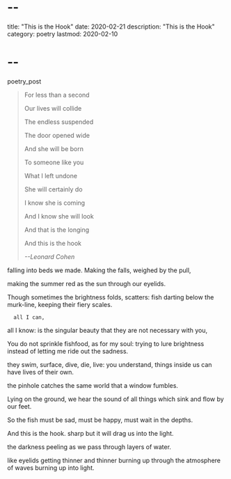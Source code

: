 # --
title: "This is the Hook"
date: 2020-02-21
description: "This is the Hook"
category: poetry
lastmod: 2020-02-10
# --
poetry_post
<blockquote class="epigraph">
<p>For less than a second</p>
<p>Our lives will collide</p>
<p>The endless suspended</p>
<p>The door opened wide</p>
<p></p>
<p>And she will be born</p>
<p>To someone like you</p>
<p>What I left undone</p>
<p>She will certainly do</p>
<p></p>
<p>I know she is coming</p>
<p>And I know she will look</p>
<p>And that is the longing</p>
<p>And this is the hook</p>
<cite>--Leonard Cohen</cite>
</blockquote>

falling into beds we made.
Making the falls, weighed
by the pull,

making the summer
red as the sun through
our eyelids.

Though sometimes the
brightness folds, scatters:
fish darting below
the murk-line,
keeping their fiery scales.

      all I can,
  all I know: is
the singular beauty that they
are not necessary
       with you,

You do not sprinkle
fishfood, as for my
soul: trying to lure brightness
instead of letting me ride out the sadness.

they swim, surface, dive, die, live:
you understand, things inside us
    can have lives of their own.

the pinhole catches the same world
that a window fumbles.

Lying on the ground, we hear
the sound of all things
which sink and flow by
our feet.

So the fish must be sad,
must be happy, must wait
in the depths.

And this is the hook.
    sharp
  but it will drag us
into the light.

the darkness peeling
as we pass through layers of water.

like eyelids getting thinner and thinner
burning up through the
  atmosphere of waves
        burning up into light.
